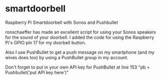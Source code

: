 # smartdoorbell
Raspberry Pi Smartdoorbell with Sonos and Pushbullet

ronschaeffer has made an excellent script for using your Sonos speakers for the sound of your doorbell. 
I added the code for using the Raspberry Pi's GPIO pin 17 for my doorbell button.

Also I use PushBullet to get a push message on my smartphone (and my wives does too) by using a PushBullet group in my account.

Don't forget to put in your own API key for PushBullet at line 153 "pb = Pushbullet('put API key here')"


